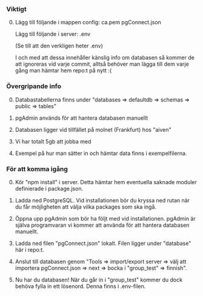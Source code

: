 
### Viktigt

0. Lägg till följande i mappen config:
   ca.pem   pgConnect.json

   Lägg till följande i server:
   .env

   (Se till att den verkligen heter .env)

   I och med att dessa innehåller känslig info om databasen
   så kommer de att ignoreras vid varje commit, alltså behöver
   man lägga till dem varje gång man hämtar hem repo:t på nytt :(

### Övergripande info

0. Databastabellerna finns under 
   "databases => defaultdb => schemas => public => tables"

0. pgAdmin används för att hantera databasen manuellt

0. Databasen ligger vid tillfället på molnet (Frankfurt) hos "aiven"
   
0. Vi har totalt 5gb att jobba med

0. Exempel på hur man sätter in och hämtar data
   finns i exempelfilerna.

### För att komma igång

0. Kör "npm install" i server.
   Detta hämtar hem eventuella saknade moduler definierade i package.json.

1. Ladda ned PostgreSQL. Vid installationen bör du kryssa ned rutan när du får möjligheten att välja vilka packages som ska ingå.

2. Öppna upp pgAdmin som bör ha följt med vid installationen.
   pgAdmin är själva programvaran vi kommer att använda för
   att hantera databasen manuellt.

3. Ladda ned filen "pgConnect.json" lokalt.
   Filen ligger under "database" här i repo:t.

4. Anslut till databasen genom 
   "Tools => import/export server => välj att importera pgConnect.json => next => bocka i "group_test" => finnish".

5. Nu har du databasen!
   När du går in i "group_test" kommer du dock behöva fylla in ett lösenord. Denna finns i .env-filen.